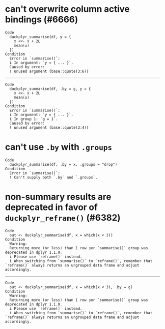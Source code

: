 # can't overwrite column active bindings (#6666)

    Code
      duckplyr_summarise(df, y = {
        x <<- x + 2L
        mean(x)
      })
    Condition
      Error in `summarise()`:
      i In argument: `y = { ... }`.
      Caused by error:
      ! unused argument (base::quote(3:6))

---

    Code
      duckplyr_summarise(df, .by = g, y = {
        x <<- x + 2L
        mean(x)
      })
    Condition
      Error in `summarise()`:
      i In argument: `y = { ... }`.
      i In group 1: `g = 1`.
      Caused by error:
      ! unused argument (base::quote(3:4))

# can't use `.by` with `.groups`

    Code
      duckplyr_summarise(df, .by = x, .groups = "drop")
    Condition
      Error in `summarise()`:
      ! Can't supply both `.by` and `.groups`.

# non-summary results are deprecated in favor of `duckplyr_reframe()` (#6382)

    Code
      out <- duckplyr_summarise(df, x = which(x < 3))
    Condition
      Warning:
      Returning more (or less) than 1 row per `summarise()` group was deprecated in dplyr 1.1.0.
      i Please use `reframe()` instead.
      i When switching from `summarise()` to `reframe()`, remember that `reframe()` always returns an ungrouped data frame and adjust accordingly.

---

    Code
      out <- duckplyr_summarise(df, x = which(x < 3), .by = g)
    Condition
      Warning:
      Returning more (or less) than 1 row per `summarise()` group was deprecated in dplyr 1.1.0.
      i Please use `reframe()` instead.
      i When switching from `summarise()` to `reframe()`, remember that `reframe()` always returns an ungrouped data frame and adjust accordingly.

